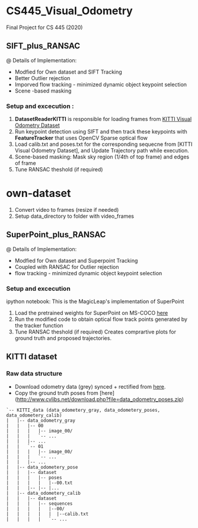 # CS445_Visual_Odometry
Final Project for CS 445 (2020)

## SIFT_plus_RANSAC
@ Details of Implementation:
- Modfied for Own dataset and SIFT Tracking
- Better Outlier rejection 
- Imporved flow tracking - minimized dynamic object keypoint selection 
- Scene -based masking

### Setup and excecution :
1. **DatasetReaderKITTI** is responsible for loading frames from [KITTI Visual Odometry Dataset](http://www.cvlibs.net/datasets/kitti/eval_odometry.php)
2. Run keypoint detection using SIFT and then track these keypoints with **FeatureTracker** that uses OpenCV Sparse optical flow
3. Load calib.txt and poses.txt for the corresponding sequecne from [KITTI Visual Odometry Dataset], and Update Trajectory path while execution.
4. Scene-based masking: Mask sky region (1/4th of top frame) and edges of frame
5. Tune RANSAC theshold (if required) 

# own-dataset
1. Convert video to frames (resize if needed)
2. Setup data_directory to folder with video_frames

## SuperPoint_plus_RANSAC
@ Details of Implementation:
- Modfied for Own dataset and Superpoint Tracking
- Coupled with RANSAC for Outlier rejection 
- flow tracking - minimized dynamic object keypoint selection 

### Setup and excecution 
ipython notebook:
This is the MagicLeap's implementation of SuperPoint
1. Load the pretrained weights for SuperPoint on MS-COCO [here](https://github.com/magicleap/SuperPointPretrainedNetwork/blob/master/superpoint_v1.pth)
2. Run the modified code to obtain optical flow track points generated by the tracker function 
3. Tune RANSAC theshold (if required) 
Creates comprartive plots for ground truth and proposed trajectories.

## KITTI dataset
### Raw data structure
- Download odometry data (grey) synced + rectified from [here](http://www.cvlibs.net/datasets/kitti/eval_odometry.php).
- Copy the ground truth poses from [here] (http://www.cvlibs.net/download.php?file=data_odometry_poses.zip)

```
`-- KITTI_data (data_odometery_gray, data_odometery_poses, data_odometery_calib)
|   |-- data_odometry_gray
|   |   |-- 00
|   |   |   |-- image_00/
|   |   |   `-- ...
|   |   |-- ...
|   |   `-- 01
|   |   |   |-- image_00/
|   |   |   `-- ...
|   |   |-- ...
|   |-- data_odometery_pose
|   |   |-- dataset
|   |   |   |-- poses
|   |   |   |   |--00.txt
|   |   |-- |-- |...
|   |-- data_odometery_calib
|   |   |-- dataset
|   |   |   |-- sequences
|   |   |   |   |--00/
|   |   |   |   |  |--calib.txt
|   |   |   |   `-- ...


